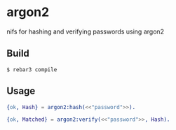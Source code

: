 # argon2

nifs for hashing and verifying passwords using argon2

## Build

    $ rebar3 compile

## Usage

```erlang
{ok, Hash} = argon2:hash(<<"password">>).

{ok, Matched} = argon2:verify(<<"password">>, Hash).
```
